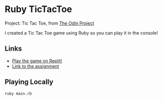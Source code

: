 # Ruby TicTacToe
Project: Tic Tac Toe, from [The Odin Project](https://www.theodinproject.com/about)

I created a Tic Tac Toe game using Ruby so you can play it in the console!

## Links
- [Play the game on Replit!](https://replit.com/@morfenza/rubyTicTacToe?v=1)
- [Link to the assignment](https://www.theodinproject.com/lessons/ruby-tic-tac-toe)

## Playing Locally
```console
ruby main.rb
```